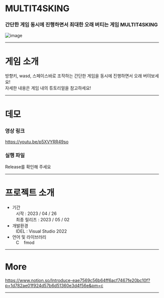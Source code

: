 # MULTIT4SKING
### 간단한 게임 동시에 진행하면서 최대한 오래 버티는 게임 MULTIT4SKING

![image](https://github.com/hedwig3798/MULTIT4SKING/assets/71327618/afcdd1a5-5d44-4486-848b-946e5292e5b1)

---

# 게임 소개

방향키, wasd, 스페이스바로 조작하는 간단한 게임을 동시에 진행하면서 오래 버텨보세요!   
자세한 내용은 게임 내의 튜토리얼을 참고하세요!

---
# 데모
### 영상 링크
https://youtu.be/p5XVYRR49so
### 실행 파일   
Release를 확인해 주세요

---
# 프로젝트 소개
- 기간   
    &nbsp;&nbsp;&nbsp;시작 : 2023 / 04 / 26   
    &nbsp;&nbsp;&nbsp;최종 릴리즈 : 2023 / 05 / 02   
- 개발환경   
    &nbsp;&nbsp;&nbsp;IDEL : Visual Studio 2022   
- 언어 및 라이브러리   
    &nbsp;&nbsp;&nbsp;C 
    &nbsp;&nbsp;&nbsp;fmod   
---
# More
https://www.notion.so/Introduce-eae7569c56b64ff6acf7467fe20bc10f?p=1d782ae01f924d57b6d51360e3d4f56e&pm=c

---

